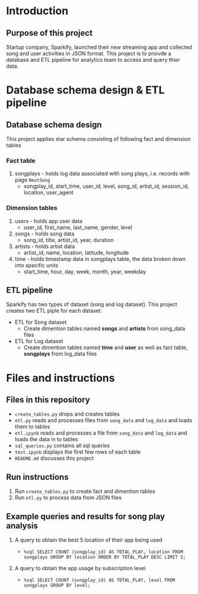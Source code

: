 # Introduction

## Purpose of this project

Startup company, Sparkify, launched their new streaming app and collected song and user activities in JSON format. This project is to proivde a database and ETL pipeline for analytics team to access and query thier data.

# Database schema design & ETL pipeline

## Database schema design

This project applies star schema consisting of following fact and dimension tables

### Fact table

1. songplays - holds log data associated with song plays, i.e. records with page `NextSong`
    - songplay_id, start_time, user_id, level, song_id, artist_id, session_id, location, user_agent

### Dimension tables

1. users - holds app user data
    - user_id, first_name, last_name, gender, level
2. songs - holds song data
    - song_id, title, artist_id, year, duration
3. artists - holds artist data
    - artist_id, name, location, latitude, longitude
4. time - holds timestamp data in songplays table, the data broken down into specific units
    - start_time, hour, day, week, month, year, weekday

## ETL pipeline

Sparkify has two types of dataset (song and log dataset). This project creates two ETL piple for each dataset.

- ETL for Song dataset
    - Create dimention tables named **songs** and **artists** from song_data files
- ETL for Log dataset
    - Create dimention tables named **time** and **user** as well as fact table, **songplays** from log_data files

# Files and instructions

## Files in this repository

- `create_tables.py` drops and creates tables
- `etl.py` reads and processes files from `song_data` and `log_data` and loads them to tables
- `etl.ipynb` reads and processes a file from `song_data` and `log_data` and loads the data in to tables
- `sql_queries.py` contains all sql queries
- `test.ipynb` displays the first few rows of each table
- `README.md` discusses this project

## Run instructions

1. Run `create_tables.py` to create fact and dimention tables
2. Run `etl.py` to process data from JSON files

## Example queries and results for song play analysis

1. A query to obtain the best 5 location of their app being used
    - `%sql SELECT COUNT (songplay_id) AS TOTAL_PLAY, location FROM songplays GROUP BY location ORDER BY TOTAL_PLAY DESC LIMIT 5;`

2. A query to obtain the app usage by subscription level
    - `%sql SELECT COUNT (songplay_id) AS TOTAL_PLAY, level FROM songplays GROUP BY level;`